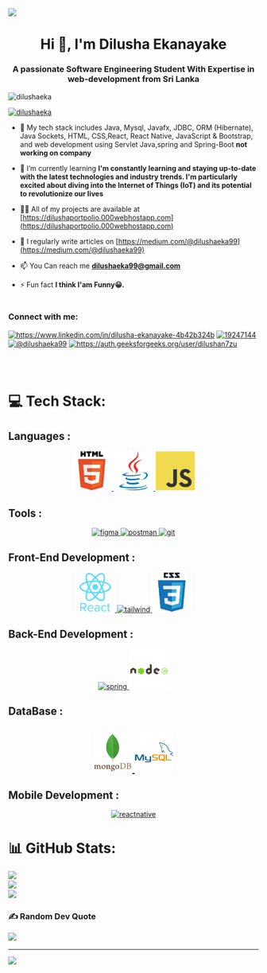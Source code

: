 <img align="center" src ="https://t3.ftcdn.net/jpg/03/18/60/62/360_F_318606217_Hk8jo2MVoI33SQOkYrfOF929J7JgIP0P.jpg">
<h1 align="center">Hi 👋, I'm Dilusha Ekanayake</h1>
<h3 align="center">A passionate Software Engineering Student With Expertise in web-development from Sri Lanka</h3>

<p align="left"> <img src="https://komarev.com/ghpvc/?username=dilushaeka&label=Profile%20views&color=0e75b6&style=flat" alt="dilushaeka" /> </p>

<p align="left"> <a href="https://github.com/ryo-ma/github-profile-trophy"><img src="https://github-profile-trophy.vercel.app/?username=dilushaeka" alt="dilushaeka" /></a> </p>


- 🔭 My tech stack includes Java, Mysql, Javafx, JDBC, ORM (Hibernate), Java Sockets, HTML, CSS,React, React Native, JavaScript & Bootstrap, and web development using Servlet Java,spring and Spring-Boot **not working on company**

- 🌱 I’m currently learning **I'm constantly learning and staying up-to-date with the latest technologies and industry trends. I'm particularly excited about diving into the Internet of Things (IoT) and its potential to revolutionize our lives**

- 👨‍💻 All of my projects are available at [https://dilushaportpolio.000webhostapp.com](https://dilushaportpolio.000webhostapp.com)

- 📝 I regularly write articles on [https://medium.com/@dilushaeka99](https://medium.com/@dilushaeka99)

- 📫 You Can reach me **dilushaeka99@gmail.com**

- ⚡ Fun fact **I think I'am Funny😀.**
<br/><br/>

<h3 align="left">Connect with me:</h3>
<p align="left">
<a href="https://linkedin.com/in/https://www.linkedin.com/in/dilusha-ekanayake-4b42b324b" target="blank"><img align="center" src="https://raw.githubusercontent.com/rahuldkjain/github-profile-readme-generator/master/src/images/icons/Social/linked-in-alt.svg" alt="https://www.linkedin.com/in/dilusha-ekanayake-4b42b324b" height="30" width="40" /></a>
<a href="https://stackoverflow.com/users/19247144" target="blank"><img align="center" src="https://raw.githubusercontent.com/rahuldkjain/github-profile-readme-generator/master/src/images/icons/Social/stack-overflow.svg" alt="19247144" height="30" width="40" /></a>
<a href="https://medium.com/@dilushaeka99" target="blank"><img align="center" src="https://raw.githubusercontent.com/rahuldkjain/github-profile-readme-generator/master/src/images/icons/Social/medium.svg" alt="@dilushaeka99" height="30" width="40" /></a>
<a href="https://auth.geeksforgeeks.org/user/https://auth.geeksforgeeks.org/user/dilushan7zu" target="blank"><img align="center" src="https://raw.githubusercontent.com/rahuldkjain/github-profile-readme-generator/master/src/images/icons/Social/geeks-for-geeks.svg" alt="https://auth.geeksforgeeks.org/user/dilushan7zu" height="30" width="40" /></a>
</p> <br/><br/>

# 💻 Tech Stack:
<h2 align="left"> Languages :</h2>
<p align="center"> 
<a href="https://www.w3.org/html/" target="_blank" rel="noreferrer"> <img src="https://raw.githubusercontent.com/devicons/devicon/master/icons/html5/html5-original-wordmark.svg" alt="html5" width="80" height="80"/> </a> 
  <a href="https://www.java.com" target="_blank" rel="noreferrer"> <img src="https://raw.githubusercontent.com/devicons/devicon/master/icons/java/java-original.svg" alt="java" width="80" height="80"/> </a>
  <a href="https://developer.mozilla.org/en-US/docs/Web/JavaScript" target="_blank" rel="noreferrer"> <img src="https://raw.githubusercontent.com/devicons/devicon/master/icons/javascript/javascript-original.svg" alt="javascript" width="80" height="80"/> </a>
  
<h2 align="left">Tools :</h2>
<p align="center">
 <a href="https://www.figma.com/" target="_blank" rel="noreferrer"> <img src="https://www.vectorlogo.zone/logos/figma/figma-icon.svg" alt="figma" width="80"  backgroundcolor="red" height="80"/> </a>
 <a href="https://postman.com" target="_blank" rel="noreferrer"> <img src="https://www.vectorlogo.zone/logos/getpostman/getpostman-icon.svg" alt="postman" width="80" height="80"/> </a>
 <a href="https://git-scm.com/" target="_blank" rel="noreferrer"> <img src="https://www.vectorlogo.zone/logos/git-scm/git-scm-icon.svg" alt="git" width="80" height="80"/> </a> </p>
 

<h2 align="left">Front-End Development :</h2>
<p align="center">
  <a href="https://reactjs.org/" target="_blank" rel="noreferrer" fill="white" > <img src="https://raw.githubusercontent.com/devicons/devicon/master/icons/react/react-original-wordmark.svg" alt="react" width="80" height="80"/> </a>
  <a href="https://tailwindcss.com/" target="_blank" rel="noreferrer"> <img src="https://www.vectorlogo.zone/logos/tailwindcss/tailwindcss-icon.svg" alt="tailwind" width="80" height="80"/> </a>  
  <a href="https://www.w3schools.com/css/" target="_blank" rel="noreferrer"> <img src="https://raw.githubusercontent.com/devicons/devicon/master/icons/css3/css3-original-wordmark.svg" alt="css3" width="80" height="80"/> </a> </p>
  
 <h2 align="left">Back-End Development :</h2>
 <p align="center">
  <a href="https://spring.io/" target="_blank" rel="noreferrer"> <img src="https://www.vectorlogo.zone/logos/springio/springio-icon.svg" alt="spring" width="80" height="80"/> </a> 
  <a href="https://nodejs.org" target="_blank" rel="noreferrer"> <img src="https://raw.githubusercontent.com/devicons/devicon/master/icons/nodejs/nodejs-original-wordmark.svg" alt="nodejs" width="80" height="80"/> </a> </p>

<h2 align="left"> DataBase :</h2>
<h2 align="center"><a href="https://www.mongodb.com/" target="_blank" rel="noreferrer"> <img src="https://raw.githubusercontent.com/devicons/devicon/master/icons/mongodb/mongodb-original-wordmark.svg" alt="mongodb" width="80" height="80"/> </a>
  <a href="https://www.mysql.com/" target="_blank" rel="noreferrer"> <img src="https://raw.githubusercontent.com/devicons/devicon/master/icons/mysql/mysql-original-wordmark.svg" alt="mysql" width="80" height="80"/> </a> </p></h2>

  <h2 align="left">Mobile Development :</h2>
  <p align="center">
  <a href="https://reactnative.dev/" target="_blank" rel="noreferrer"> <img src="https://reactnative.dev/img/header_logo.svg" alt="reactnative" width="80" height="80"/> </a> </p>


# 📊 GitHub Stats:
![](https://github-readme-stats.vercel.app/api?username=dilushaeka&theme=blueberry&hide_border=false&include_all_commits=false&count_private=false)<br/>
![](https://github-readme-streak-stats.herokuapp.com/?user=dilushaeka&theme=blueberry&hide_border=false)<br/>
![](https://github-readme-stats.vercel.app/api/top-langs/?username=dilushaeka&theme=blueberry&hide_border=false&include_all_commits=false&count_private=false&layout=compact)

### ✍️ Random Dev Quote
![](https://quotes-github-readme.vercel.app/api?type=horizontal&theme=merko)

---
[![](https://visitcount.itsvg.in/api?id=dilushaeka&icon=0&color=1)](https://visitcount.itsvg.in)

<!-- Proudly created with GPRM ( https://gprm.itsvg.in ) -->


